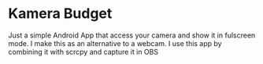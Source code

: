 # Kamera Budget
Just a simple Android App that access your camera and show it in fulscreen mode. I make this as an alternative to a webcam. I use this app by combining it with scrcpy and capture it in OBS
